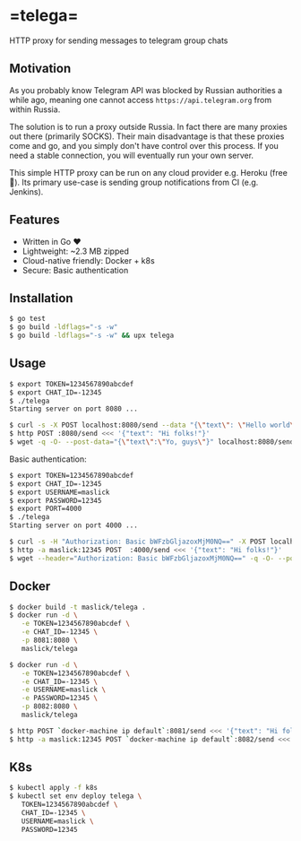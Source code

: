 # =telega=
HTTP proxy for sending messages to telegram group chats


## Motivation
As you probably know Telegram API was blocked by Russian authorities a while ago, meaning one cannot access ``https://api.telegram.org`` from within Russia.

The solution is to run a proxy outside Russia. In fact there are many proxies out there (primarily SOCKS).
Their main disadvantage is that these proxies come and go, and you simply don't have control over this process. If you need a stable connection, you will eventually run your own server.

This simple HTTP proxy can be run on any cloud provider e.g. Heroku (free 🍺). 
Its primary use-case is sending group notifications from CI (e.g. Jenkins).

## Features
* Written in Go :heart:
* Lightweight: ~2.3 MB zipped
* Cloud-native friendly: Docker + k8s
* Secure: Basic authentication

## Installation
```zsh
$ go test
$ go build -ldflags="-s -w"
$ go build -ldflags="-s -w" && upx telega
```

## Usage
```zsh
$ export TOKEN=1234567890abcdef
$ export CHAT_ID=-12345
$ ./telega
Starting server on port 8080 ...

$ curl -s -X POST localhost:8080/send --data "{\"text\": \"Hello world\"}"
$ http POST :8080/send <<< '{"text": "Hi folks!"}'
$ wget -q -O- --post-data="{\"text\":\"Yo, guys\"}" localhost:8080/send
```

Basic authentication:
```zsh
$ export TOKEN=1234567890abcdef
$ export CHAT_ID=-12345
$ export USERNAME=maslick
$ export PASSWORD=12345
$ export PORT=4000
$ ./telega
Starting server on port 4000 ...

$ curl -s -H "Authorization: Basic bWFzbGljazoxMjM0NQ==" -X POST localhost:4000/send --data "{\"text\": \"Hello world\"}"
$ http -a maslick:12345 POST  :4000/send <<< '{"text": "Hi folks!"}'
$ wget --header="Authorization: Basic bWFzbGljazoxMjM0NQ==" -q -O- --post-data="{\"text\":\"Yo, guys\"}" localhost:4000/send
```

## Docker
```zsh
$ docker build -t maslick/telega .
$ docker run -d \
   -e TOKEN=1234567890abcdef \
   -e CHAT_ID=-12345 \
   -p 8081:8080 \
   maslick/telega

$ docker run -d \
   -e TOKEN=1234567890abcdef \
   -e CHAT_ID=-12345 \
   -e USERNAME=maslick \
   -e PASSWORD=12345 \
   -p 8082:8080 \
   maslick/telega

$ http POST `docker-machine ip default`:8081/send <<< '{"text": "Hi folks!"}'
$ http -a maslick:12345 POST `docker-machine ip default`:8082/send <<< '{"text": "Hi folks!"}'
```

## K8s
```zsh
$ kubectl apply -f k8s
$ kubectl set env deploy telega \
   TOKEN=1234567890abcdef \
   CHAT_ID=-12345 \
   USERNAME=maslick \
   PASSWORD=12345
```
